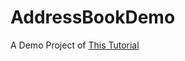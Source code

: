 AddressBookDemo
===============

A Demo Project of [This Tutorial](http://www.raywenderlich.com/63885/address-book-tutorial-in-ios)
